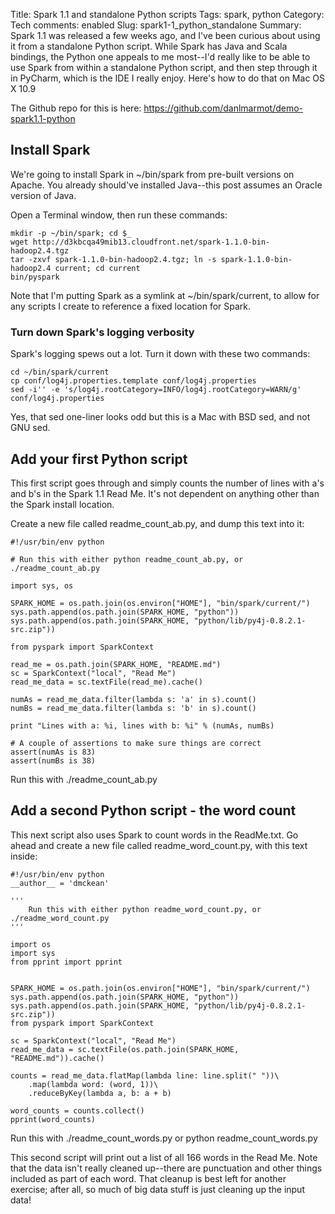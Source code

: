 Title: Spark 1.1 and standalone Python scripts
Tags: spark, python
Category: Tech
comments: enabled
Slug: spark1-1_python_standalone
Summary: Spark 1.1 was released a few weeks ago, and I've been curious about using it from a standalone Python script.  While Spark has Java and Scala bindings, the Python one appeals to me most--I'd really like to be able to use Spark from within a standalone Python script, and then step through it in PyCharm, which is the IDE I really enjoy.  Here's how to do that on Mac OS X 10.9

The Github repo for this is here: https://github.com/danlmarmot/demo-spark1.1-python

## Install Spark
We're going to install Spark in ~/bin/spark from pre-built versions on Apache.  You already should've installed Java--this post assumes an Oracle version of Java.

Open a Terminal window, then run these commands:

    mkdir -p ~/bin/spark; cd $_
    wget http://d3kbcqa49mib13.cloudfront.net/spark-1.1.0-bin-hadoop2.4.tgz
    tar -zxvf spark-1.1.0-bin-hadoop2.4.tgz; ln -s spark-1.1.0-bin-hadoop2.4 current; cd current
    bin/pyspark
    
Note that I'm putting Spark as a symlink at ~/bin/spark/current, to allow for any scripts I create to reference a fixed location for Spark.

### Turn down Spark's logging verbosity

Spark's logging spews out a lot.  Turn it down with these two commands:

    cd ~/bin/spark/current
    cp conf/log4j.properties.template conf/log4j.properties
    sed -i'' -e 's/log4j.rootCategory=INFO/log4j.rootCategory=WARN/g' conf/log4j.properties

Yes, that sed one-liner looks odd but this is a Mac with BSD sed, and not GNU sed.


## Add your first Python script

This first script goes through and simply counts the number of lines with a's and b's in the Spark 1.1 Read Me.  It's not dependent on anything other than the Spark install location.

Create a new file called readme_count_ab.py, and dump this text into it:


```
#!/usr/bin/env python

# Run this with either python readme_count_ab.py, or ./readme_count_ab.py

import sys, os

SPARK_HOME = os.path.join(os.environ["HOME"], "bin/spark/current/")
sys.path.append(os.path.join(SPARK_HOME, "python"))
sys.path.append(os.path.join(SPARK_HOME, "python/lib/py4j-0.8.2.1-src.zip"))

from pyspark import SparkContext

read_me = os.path.join(SPARK_HOME, "README.md")
sc = SparkContext("local", "Read Me")
read_me_data = sc.textFile(read_me).cache()

numAs = read_me_data.filter(lambda s: 'a' in s).count()
numBs = read_me_data.filter(lambda s: 'b' in s).count()

print "Lines with a: %i, lines with b: %i" % (numAs, numBs)

# A couple of assertions to make sure things are correct
assert(numAs is 83)
assert(numBs is 38)
```

Run this with ./readme_count_ab.py


## Add a second Python script - the word count

This next script also uses Spark to count words in the ReadMe.txt.  Go ahead and create a new file called readme_word_count.py, with this text inside:

```
#!/usr/bin/env python
__author__ = 'dmckean'

'''
    Run this with either python readme_word_count.py, or ./readme_word_count.py
'''

import os
import sys
from pprint import pprint


SPARK_HOME = os.path.join(os.environ["HOME"], "bin/spark/current/")
sys.path.append(os.path.join(SPARK_HOME, "python"))
sys.path.append(os.path.join(SPARK_HOME, "python/lib/py4j-0.8.2.1-src.zip"))
from pyspark import SparkContext

sc = SparkContext("local", "Read Me")
read_me_data = sc.textFile(os.path.join(SPARK_HOME, "README.md")).cache()

counts = read_me_data.flatMap(lambda line: line.split(" "))\
    .map(lambda word: (word, 1))\
    .reduceByKey(lambda a, b: a + b)

word_counts = counts.collect()
pprint(word_counts)
```

Run this with ./readme_count_words.py or python readme_count_words.py

This second script will print out a list of all 166 words in the Read Me.
Note that the data isn't really cleaned up--there are punctuation and other things included as part of each word.  That 
cleanup is best left for another exercise; after all, so much of big data stuff is just cleaning up the input data!


